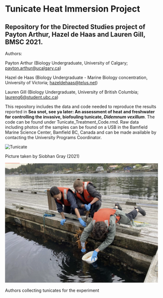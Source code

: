 # Tunicate Heat Immersion Project
## Repository for the Directed Studies project of Payton Arthur, Hazel de Haas and Lauren Gill, BMSC 2021.

Authors:

Payton Arthur (Biology Undergraduate, University of Calgary; payton.arthur@ucalgary.ca)

Hazel de Haas (Biology Undergraduate - Marine Biology concentration, University of Victoria; hazeldehaas@telus.net)

Lauren Gill (Biology Undergraduate, University of British Columbia; laureng6@student.ubc.ca)

This repository includes the data and code needed to reproduce the results reported in __Sea snot, see ya later: An assessment of heat and freshwater for controlling the invasive, biofouling tunicate, *Didemnum vexillum*__.  The code can be found under Tunicate_Treatment_Code.rmd.  Raw data including photos of the samples can be found on a USB in the Bamfield Marine Science Center, Bamfield BC, Canada and can be made available by contacting the University Programs Coordinator. 

![Tunicate](https://github.com/p1234/tunicate-heat-immersion/blob/main/Images/dvex.png)

Picture taken by Siobhan Gray (2021)

![Group_authours](https://github.com/p1234/tunicate-heat-immersion/blob/main/Images/group.png)

Authors collecting tunicates for the experiment

